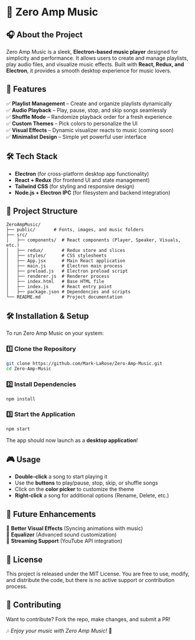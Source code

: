 # 🎵 Zero Amp Music

## 🎧 About the Project
Zero Amp Music is a sleek, **Electron-based music player** designed for simplicity and performance. It allows users to create and manage playlists, play audio files, and visualize music effects. Built with **React, Redux, and Electron**, it provides a smooth desktop experience for music lovers.

## 🚀 Features
✅ **Playlist Management** – Create and organize playlists dynamically  
✅ **Audio Playback** – Play, pause, stop, and skip songs seamlessly  
✅ **Shuffle Mode** – Randomize playback order for a fresh experience  
✅ **Custom Themes** – Pick colors to personalize the UI  
✅ **Visual Effects** – Dynamic visualizer reacts to music (coming soon)  
✅ **Minimalist Design** – Simple yet powerful user interface  

## 🛠️ Tech Stack
- **Electron** (for cross-platform desktop app functionality)
- **React + Redux** (for frontend UI and state management)
- **Tailwind CSS** (for styling and responsive design)
- **Node.js + Electron IPC** (for filesystem and backend integration)

## 📂 Project Structure
```
ZeroAmpMusic/
├── public/       # Fonts, images, and music folders
├── src/
│   ├── components/  # React components (Player, Speaker, Visuals, etc.)
│   ├── redux/       # Redux store and slices
│   ├── styles/      # CSS stylesheets
│   ├── App.jsx      # Main React application
│   ├── main.js      # Electron main process
│   ├── preload.js   # Electron preload script
│   ├── renderer.js  # Renderer process
│   ├── index.html   # Base HTML file
│   ├── index.js     # React entry point
│   ├── package.json # Dependencies and scripts
└── README.md        # Project documentation
```

## 🛠️ Installation & Setup
To run Zero Amp Music on your system:

### **1️⃣ Clone the Repository**
```sh
git clone https://github.com/Mark-LaRose/Zero-Amp-Music.git
cd Zero-Amp-Music
```

### **2️⃣ Install Dependencies**
```sh
npm install
```

### **3️⃣ Start the Application**
```sh
npm start
```

The app should now launch as a **desktop application**!

## 🎮 Usage
- **Double-click** a song to start playing it
- Use the **buttons** to play/pause, stop, skip, or shuffle songs
- Click on the **color picker** to customize the theme
- **Right-click** a song for additional options (Rename, Delete, etc.)

## 🚀 Future Enhancements
🔹 **Better Visual Effects** (Syncing animations with music)  
🔹 **Equalizer** (Advanced sound customization)  
🔹 **Streaming Support** (YouTube API integration)  

## 📜 License
This project is released under the MIT License. You are free to use, modify, and distribute the code, but there is no active support or contribution process.

## 🤝 Contributing
Want to contribute? Fork the repo, make changes, and submit a PR!

🎶 _Enjoy your music with Zero Amp Music!_ 🎵